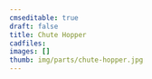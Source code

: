 ```yaml
---
cmseditable: true
draft: false
title: Chute Hopper
cadfiles:
images: []
thumb: img/parts/chute-hopper.jpg
---
```


